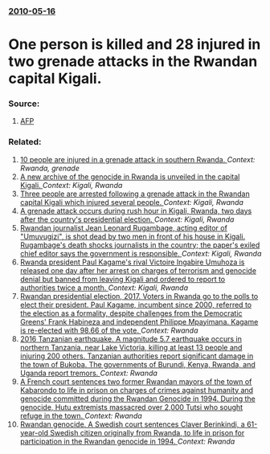 ### [2010-05-16](/news/2010/05/16/index.md)

# One person is killed and 28 injured in two grenade attacks in the Rwandan capital Kigali. 




### Source:

1. [AFP](http://www.google.com/hostednews/afp/article/ALeqM5g9ruB-T1gI-RgyC20ozAC2tXnsoA)

### Related:

1. [10 people are injured in a grenade attack in southern Rwanda. ](/news/2012/01/25/10-people-are-injured-in-a-grenade-attack-in-southern-rwanda.md) _Context: Rwanda, grenade_
2. [A new archive of the genocide in Rwanda is unveiled in the capital Kigali. ](/news/2010/12/10/a-new-archive-of-the-genocide-in-rwanda-is-unveiled-in-the-capital-kigali.md) _Context: Kigali, Rwanda_
3. [Three people are arrested following a grenade attack in the Rwandan capital Kigali which injured several people. ](/news/2010/08/12/three-people-are-arrested-following-a-grenade-attack-in-the-rwandan-capital-kigali-which-injured-several-people.md) _Context: Kigali, Rwanda_
4. [A grenade attack occurs during rush hour in Kigali, Rwanda, two days after the country's presidential election. ](/news/2010/08/11/a-grenade-attack-occurs-during-rush-hour-in-kigali-rwanda-two-days-after-the-country-s-presidential-election.md) _Context: Kigali, Rwanda_
5. [Rwandan journalist Jean Leonard Rugambage, acting editor of "Umuvugizi", is shot dead by two men in front of his house in Kigali. Rugambage's death shocks journalists in the country; the paper's exiled chief editor says the government is responsible. ](/news/2010/06/25/rwandan-journalist-jean-leonard-rugambage-acting-editor-of-umuvugizi-is-shot-dead-by-two-men-in-front-of-his-house-in-kigali-rugambage.md) _Context: Kigali, Rwanda_
6. [Rwanda president Paul Kagame's rival Victoire Ingabire Umuhoza is released one day after her arrest on charges of terrorism and genocide denial but banned from leaving Kigali and ordered to report to authorities twice a month. ](/news/2010/04/22/rwanda-president-paul-kagame-s-rival-victoire-ingabire-umuhoza-is-released-one-day-after-her-arrest-on-charges-of-terrorism-and-genocide-den.md) _Context: Kigali, Rwanda_
7. [Rwandan presidential election, 2017. Voters in Rwanda go to the polls to elect their president. Paul Kagame, incumbent since 2000, referred to the election as a formality, despite challenges from the Democratic Greens' Frank Habineza and independent Philippe Mpayimana. Kagame is re-elected with 98.66 of the vote. ](/news/2017/08/4/rwandan-presidential-election-2017-voters-in-rwanda-go-to-the-polls-to-elect-their-president-paul-kagame-incumbent-since-2000-referred.md) _Context: Rwanda_
8. [2016 Tanzanian earthquake. A magnitude 5.7 earthquake occurs in northern Tanzania, near Lake Victoria, killing at least 13 people and injuring 200 others. Tanzanian authorities report significant damage in the town of Bukoba. The governments of Burundi, Kenya, Rwanda, and Uganda report tremors. ](/news/2016/09/10/2016-tanzanian-earthquake-a-magnitude-5-7-earthquake-occurs-in-northern-tanzania-near-lake-victoria-killing-at-least-13-people-and-injuri.md) _Context: Rwanda_
9. [A French court sentences two former Rwandan mayors of the town of Kabarondo to life in prison on charges of crimes against humanity and genocide committed during the Rwandan Genocide in 1994. During the genocide, Hutu extremists massacred over 2,000 Tutsi who sought refuge in the town. ](/news/2016/07/7/a-french-court-sentences-two-former-rwandan-mayors-of-the-town-of-kabarondo-to-life-in-prison-on-charges-of-crimes-against-humanity-and-geno.md) _Context: Rwanda_
10. [ Rwandan genocide. A Swedish court sentences Claver Berinkindi, a 61-year-old Swedish citizen originally from Rwanda, to life in prison for participation in the Rwandan genocide in 1994. ](/news/2016/05/16/rwandan-genocide-a-swedish-court-sentences-claver-berinkindi-a-61-year-old-swedish-citizen-originally-from-rwanda-to-life-in-prison-for.md) _Context: Rwanda_
